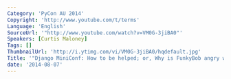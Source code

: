 ```yaml
---
Category: 'PyCon AU 2014'
Copyright: 'http://www.youtube.com/t/terms'
Language: 'English'
SourceUrl: '"http://www.youtube.com/watch?v=VM0G-3jiBA0"'
Speakers: [Curtis Maloney]
Tags: []
ThumbnailUrl: 'http://i.ytimg.com/vi/VM0G-3jiBA0/hqdefault.jpg'
Title: '"Django MiniConf: How to be helped; or, Why is FunkyBob angry with me?"'
date: '2014-08-07'
---
```


